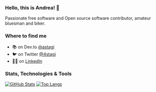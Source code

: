 ### Hello, this is Andrea! 👋

Passionate free software and Open source software contributor, amateur bluesman and biker.

### Where to find me

- 📚 on Dev.to [@astagi](https://dev.to/astagi)
- 🐦 on Twitter [@4stagi](https://twitter.com/4stagi)
- 👨‍💼 on [LinkedIn](https://www.linkedin.com/in/andreastagi/)

### Stats, Technologies & Tools

[![GitHub Stats](https://github-readme-stats.vercel.app/api?username=astagi&line_height=31.5&theme=blue-green&show_icons=true&count_private=true&include_all_commits=true)](https://github.com/astagi)
[![Top Langs](https://github-readme-stats.vercel.app/api/top-langs/?username=astagi&layout=compact&theme=blue-green)](https://github.com/astagi)
